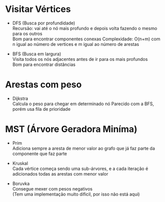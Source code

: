 # Visitar Vértices
- DFS (Busca por profundidade)\
Recursão: vai até o nó mais profundo e depois volta fazendo o mesmo para os outros\
Bom para encontrar componentes conexas
Complexidade: O(n+m) com n igual ao número de vertices e m igual ao número de arestas

- BFS (Busca em largura)\
Visita todos os nós adjacentes antes de ir para os mais profundos\
Bom para encontrar distâncias


# Arestas com peso
- Dijkstra\
Calcula o peso para chegar em determinado nó
Parecido com a BFS, porém usa fila de prioridade

# MST (Árvore Geradora Miníma)
- Prim\
Adiciona sempre a aresta de menor valor ao grafo que já faz parte da componente que faz parte

- Kruskal\
Cada vértice começa sendo uma sub-árvores, e a cada iteração é adicionados todas as arestas com menor valor

- Boruvka\
Consegue mexer com pesos negativos\
(Tem uma implementação muito dificil, por isso não está aqui)